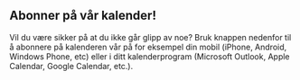 
Abonner på vår kalender!
--

Vil du være sikker på at du ikke går glipp av noe? Bruk knappen nedenfor til å abonnere på kalenderen vår på for eksempel din mobil (iPhone, Android, Windows Phone, etc) eller i ditt kalenderprogram (Microsoft Outlook, Apple Calendar, Google Calendar, etc.).
